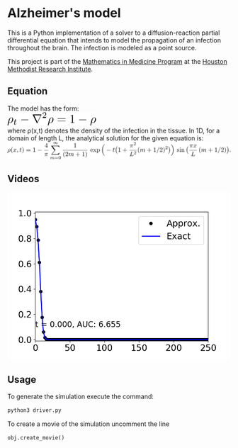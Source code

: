 # Alzheimer's model

This is a Python implementation of a solver to a diffusion-reaction partial
differential equation that intends to model the propagation of an infection
throughout the brain. The infection is modeled as a point source.

This project is part of the
[Mathematics in Medicine Program](https://www.houstonmethodist.org/math-in-medicine/)
at the [Houston Methodist Research Institute](https://www.houstonmethodist.org/research/).

## Equation

The model has the form: <br>
<img src='./math/latex_equation.png' alt='PDE' height='30px' width='200px' /> <br>
where &rho;(x,t) denotes the density of the infection in the tissue.
In 1D, for a domain of length L, the analytical solution for the given equation is:<br>
<img src='./math/latex_solution.png' alt='Solution to PDE' />

## Videos

[![text](./solution/1D/solution_0.png)](./solution/1D/simulation_and_exact_1D.mp4)

## Usage

To generate the simulation execute the command:

```bash
python3 driver.py
```

To create a movie of the simulation uncomment the line

```python
obj.create_movie()
```

